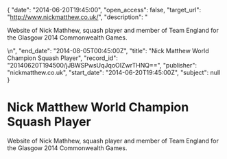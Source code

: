 {
  "date": "2014-06-20T19:45:00", 
  "open_access": false, 
  "target_url": "http://www.nickmatthew.co.uk/", 
  "description": "<p>Website of Nick Mathhew, squash player and member of Team England for the Glasgow 2014 Commonwealth Games.</p>\n", 
  "end_date": "2014-08-05T00:45:00Z", 
  "title": "Nick Matthew World Champion Squash Player", 
  "record_id": "20140620T194500/jJBWSPwsUqJqoOIZwrTHNQ==", 
  "publisher": "nickmatthew.co.uk", 
  "start_date": "2014-06-20T19:45:00Z", 
  "subject": null
}

# Nick Matthew World Champion Squash Player

<p>Website of Nick Mathhew, squash player and member of Team England for the Glasgow 2014 Commonwealth Games.</p>
